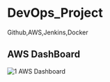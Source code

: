 # DevOps_Project
 Github,AWS,Jenkins,Docker

## AWS DashBoard
![1  AWS Dashboard](https://github.com/user-attachments/assets/7c0da102-ccbb-450e-8750-257c1e412550)

